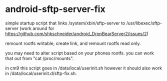 android-sftp-server-fix
=======================

simple startup script that links /system/xbin/sftp-server to /usr/libexec/sftp-server (work around for https://github.com/shkschneider/android_DropBearServer2/issues/2)

remount rootfs writable, create link, and remount rootfs read only.

you may need to alter script based on your phones rootfs. you can work that out from "cat /proc/mounts".

in cm9 this script goes in /data/local/userinit.sh however it should also work in /data/local/userinit.d/sftp-fix.sh.
